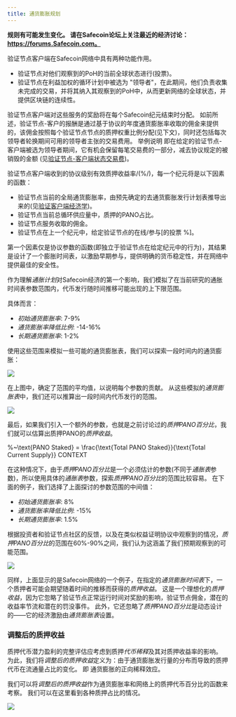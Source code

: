 ```yaml
---
title: 通货膨胀规划
---
```


**规则有可能发生变化。 请在Safecoin论坛上关注最近的经济讨论：https://forums.Safecoin.com。**

验证节点客户端在Safecoin网络中具有两种功能作用。

- 验证节点对他们观察到的PoH的当前全球状态进行\(投票\)。
- 验证节点在利益加权的循环计划中被选为 "领导者"，在此期间，他们负责收集未完成的交易，并将其纳入其观察到的PoH中，从而更新网络的全球状态，并提供区块链的连续性。

验证节点客户端对这些服务的奖励将在每个Safecoin纪元结束时分配。 如前所述，验证节点-客户的报酬是通过基于协议的年度通货膨胀率收取的佣金来提供的，该佣金按照每个验证节点节点的质押权重比例分配(见下文)，同时还包括每次领导者轮换期间可用的领导者主张的交易费用。 举例说明 即在给定的验证节点-客户端被选为领导者期间，它有机会保留每笔交易费的一部分，减去协议规定的被销毁的金额 (见[验证节点-客户端状态交易费](ed_vce_state_validation_transaction_fees.md))。

验证节点客户端收到的协议级别有效质押收益率/(%/)，每一个纪元将是以下因素的函数：

- 验证节点当前的全局通货膨胀率，由预先确定的去通货膨胀发行计划表推导出来的(见[验证客户端经济学](ed_vce_overview.md))。
- 验证节点当前总循环供应量中，质押的PANO占比。
- 验证节点服务收取的佣金。
- 验证节点在上一个纪元中，给定验证节点的在线/参与\[的投票 %\]。

第一个因素仅是协议参数的函数\(即独立于验证节点在给定纪元中的行为\)，其结果是设计了一个膨胀时间表，以激励早期参与，提供明确的货币稳定性，并在网络中提供最佳的安全性。

作为理解*通胀计划*对Safecoin经济的第一个影响，我们模拟了在当前研究的通胀时间表参数范围内，代币发行随时间推移可能出现的上下限范围。

具体而言：

- *初始通货膨胀率*: 7-9%
- *通货膨胀率降低比例*: -14-16%
- *长期通货膨胀率*: 1-2%

使用这些范围来模拟一些可能的通货膨胀表，我们可以探索一段时间内的通货膨胀：

![](/img/p_inflation_schedule_ranges_w_comments.png)

在上图中，确定了范围的平均值，以说明每个参数的贡献。 从这些模拟的*通货膨胀表*中，我们还可以推算出一段时间内代币发行的范围。

![](/img/p_total_supply_ranges.png)

最后，如果我们引入一个额外的参数，也就是之前讨论过的*质押PANO百分比*，我们就可以估算出质押PANO的*质押收益*。


%~\text{PANO Staked} = \frac{\text{Total PANO Staked}}{\text{Total Current Supply}} CONTEXT


在这种情况下，由于*质押PANO百分比*是一个必须估计的参数(不同于*通胀表*参数)，所以使用具体的*通胀表*参数，探索*质押PANO百分比*的范围比较容易。 在下面的例子，我们选择了上面探讨的参数范围的中间值：

- *初始通货膨胀率*: 8%
- *通货膨胀率降低比例*: -15%
- *长期通货膨胀率*: 1.5%

根据投资者和验证节点社区的反馈，以及在类似权益证明协议中观察到的情况，*质押PANO百分比*的范围在60%-90%之间，我们认为这涵盖了我们预期观察到的可能范围。

![](/img/p_ex_staked_yields.png)

同样，上面显示的是Safecoin网络的一个例子，在指定的*通货膨胀时间表*下，一个质押者可能会期望随着时间的推移而获得的*质押收益*。 这是一个理想化的*质押收益*，因为它忽略了验证节点正常运行时间对奖励的影响，验证节点佣金，潜在的收益率节流和潜在的罚没事件。 此外，它还忽略了*质押PANO百分比*是动态设计的——它的经济激励由*通货膨胀表*设置。

### 调整后的质押收益

质押代币潜力盈利的完整评估应考虑到质押*代币稀释*及其对质押收益率的影响。 为此，我们将*调整后的质押收益*定义为：由于通货膨胀发行量的分布而导致的质押代币在流通量占比的变化。 即 通货膨胀的正向稀释效应。

我们可以将*调整后的质押收益*作为通货膨胀率和网络上的质押代币百分比的函数来考察。 我们可以在这里看到各种质押占比的情况。

![](/img/p_ex_staked_dilution.png)
